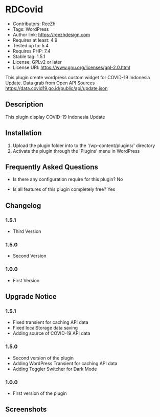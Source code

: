 # RDCovid

- Contributors: ReeZh
- Tags:  WordPress
- Author link: https://reezhdesign.com
- Requires at least: 4.9
- Tested up to: 5.4
- Requires PHP: 7.4
- Stable tag: 1.5.1
- License: GPLv2 or later
- License URI: https://www.gnu.org/licenses/gpl-2.0.html

This plugin create wordpress custom widget for COVID-19 Indonesia Update. Data grab from Open API Sources https://data.covid19.go.id/public/api/update.json

## Description

This plugin display COVID-19 Indonesia Update

## Installation

1. Upload the plugin folder into to the '/wp-content/plugins/' directory
2. Activate the plugin through the \'Plugins\' menu in WordPress

## Frequently Asked Questions

- Is there any configuration require for this plugin?
No

- Is all features of this plugin completely free?
Yes


## Changelog

### 1.5.1
* Third Version

### 1.5.0
* Second Version

### 1.0.0
* First Version

## Upgrade Notice

### 1.5.1
- Fixed transient for caching API data
- Fixed localStorage data saving
- Adding source of COVID-19 API data

### 1.5.0
- Second version of the plugin
- Adding WordPress Transient for caching API data
- Adding Toggler Switcher for Dark Mode

### 1.0.0
- First version of the plugin


## Screenshots
